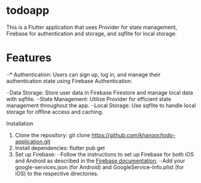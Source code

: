 # todoapp

This is a Flutter application that uses Provider for state management, Firebase for authentication and storage, and sqflite for local storage.

# Features
⋅⋅*  Authentication: Users can sign up, log in, and manage their authentication state using Firebase Authentication.

⋅⋅Data Storage: Store user data in Firebase Firestore and manage local data with sqflite.
⋅⋅State Management: Utilize Provider for efficient state management throughout the app.
⋅⋅Local Storage: Use sqflite to handle local storage for offline access and caching.

Installation
1. Clone the repository:
   git clone https://github.com/khanoor/todo-application.git
2. Install dependencies:
   flutter pub get
3. Set up Firebase:
   ⋅⋅Follow the instructions to set up Firebase for both iOS and Android as described in the [Firebase documentation]([url](https://firebase.google.com/docs/flutter/setup?platform=android)).
   ⋅⋅Add your google-services.json (for Android) and GoogleService-Info.plist (for iOS) to the respective directories.

